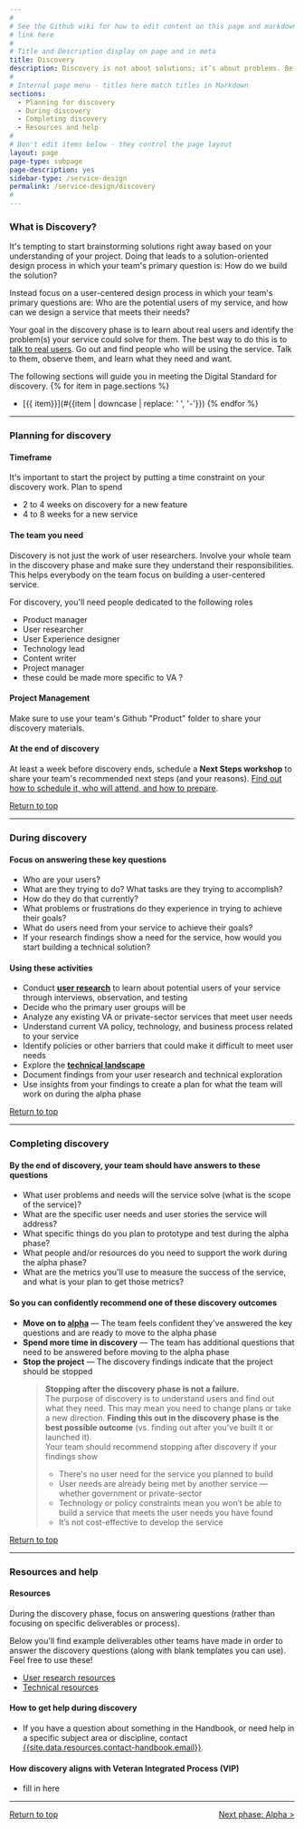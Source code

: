 ```yaml
---
#
# See the Github wiki for how to edit content on this page and markdown styles you can use:
# link here
#
# Title and Description display on page and in meta
title: Discovery
description: Discovery is not about solutions; it’s about problems. Before you start designing or building a service, you need to find out who the potential users are and what problems your service could solve for them.
#
# Internal page menu - titles here match titles in Markdown
sections:
  - Planning for discovery
  - During discovery
  - Completing discovery
  - Resources and help
#
# Don't edit items below - they control the page layout
layout: page
page-type: subpage
page-description: yes
sidebar-type: /service-design
permalink: /service-design/discovery
#
---
```


### What is Discovery?

It's tempting to start brainstorming solutions right away based on your understanding of your project. Doing that leads to a solution-oriented design process in which your team's primary question is: How do we build the solution?

Instead focus on a user-centered design process in which your team's primary questions are: Who are the potential users of my service, and how can we design a service that meets their needs?

Your goal in the discovery phase is to learn about real users and identify the problem(s) your service could solve for them. The best way to do this is to [talk to real users](resources/research). Go out and find people who will be using the service. Talk to them, observe them, and learn what they need and want.

The following sections will guide you in meeting the Digital Standard for discovery.
{% for item in page.sections %}
* [{{ item}}](#{{item | downcase | replace: ' ', '-'}})
{% endfor %}

<hr>

### Planning for discovery

#### Timeframe

It's important to start the project by putting a time constraint on your discovery work. Plan to spend
  * 2 to 4 weeks on discovery for a new feature
  * 4 to 8 weeks for a new service

#### The team you need

Discovery is not just the work of user researchers. Involve your whole team in the discovery phase and make sure they understand their responsibilities. This helps everybody on the team focus on building a user-centered service.

For discovery, you'll need people dedicated to the following roles

* Product manager
* User researcher
* User Experience designer
* Technology lead  
* Content writer
* Project manager
* <span class="todo">these could be made more specific to VA ?</span>

#### Project Management

Make sure to use your team's Github "Product" folder to share your discovery materials.

#### At the end of discovery

At least a week before discovery ends, schedule a **Next Steps workshop** to share your team's recommended next steps (and your reasons). [Find out how to schedule it, who will attend, and how to prepare]().

<a href="#">Return to top</a>

<hr>

### During discovery

#### Focus on answering these key questions

* Who are your users?
* What are they trying to do? What tasks are they trying to accomplish?
* How do they do that currently?
* What problems or frustrations do they experience in trying to achieve their goals?
* What do users need from your service to achieve their goals?
* If your research findings show a need for the service, how would you start building a technical solution?

#### Using these activities

* Conduct **[user research](resources/research)** to learn about potential users of your service through interviews, observation, and testing
* Decide who the primary user groups will be
* Analyze any existing VA or private-sector services that meet user needs
* Understand current VA policy, technology, and business process related to your service
* Identify policies or other barriers that could make it difficult to meet user needs
* Explore the **[technical landscape](resources/technical-research)**
* Document findings from your user research and technical exploration
* Use insights from your findings to create a plan for what the team will work on during the alpha phase

<a href="#">Return to top</a>

<hr>

### Completing discovery

#### By the end of discovery, your team should have answers to these questions

* What user problems and needs will the service solve (what is the scope of the service)?
* What are the specific user needs and user stories the service will address?
* What specific things do you plan to prototype and test during the alpha phase?
* What people and/or resources do you need to support the work during the alpha phase?
* What are the metrics you'll use to measure the success of the service, and what is your plan to get those metrics?

#### So you can confidently recommend one of these discovery outcomes

* **Move on to [alpha](alpha)** &mdash; The team feels confident they've answered the key questions and are ready to move to the alpha phase
* **Spend more time in discovery** &mdash; The team has additional questions that need to be answered before moving to the alpha phase
* **Stop the project** &mdash; The discovery findings indicate that the project should be stopped
  > **Stopping after the discovery phase is not a failure.**
  <br/>The purpose of discovery is to understand users and find out what they need. This may mean you need to change plans or take a new direction. **Finding this out in the discovery phase is the best possible outcome** (vs. finding out after you've built it or launched it).
  <br/>Your team should recommend stopping after discovery if your findings show
    > * There's no user need for the service you planned to build
    > * User needs are already being met by another service &mdash; whether government or private-sector
    > * Technology or policy constraints mean you won’t be able to build a service that meets the user needs you have found
    > * It’s not cost-effective to develop the service

<a href="#">Return to top</a>

<hr>

### Resources and help

<!--
#### Tools

* Github - how to use
* Slack - how to use
* <span class="todo">others ?</span>
-->

#### Resources

During the discovery phase, focus on answering questions (rather than focusing on specific deliverables or process).

Below you'll find example deliverables other teams have made in order to answer the discovery questions (along with blank templates you can use). Feel free to use these!

* [User research resources](resources/research)
* [Technical resources](resources/technical-ex)


#### How to get help during discovery

* If you have a question about something in the Handbook, or need help in a specific subject area or discipline, contact [{{site.data.resources.contact-handbook.email}}](mailto:{{site.data.resources.contact-handbook.email}}).


#### How discovery aligns with Veteran Integrated Process (VIP)

* fill in here

<hr>

<div style="float:left;"><a href="#">Return to top</a></div>
<div style="float:right;"><a href="alpha">Next phase: Alpha ></a></div>
